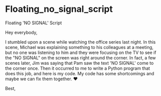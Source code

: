 # Floating_no_signal_script
 Floating 'NO SIGNAL' Script


Hey everybody,

I stumbled upon a scene while watching the office series last night. In this scene, Michael was explaining something to his colleagues at a meeting, but no one was listening to him and they were focusing on the TV to see if the "NO SIGNAL" on the screen was right around the corner. In fact, a few scenes later, Jim was saying that Pam saw the text 'NO SIGNAL' come to the corner once. Then it occurred to me to write a Python program that does this job, and here is my code. My code has some shortcomings and maybe we can fix them together. ❤️

Best,
